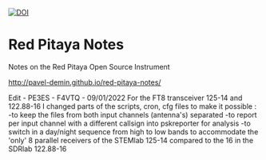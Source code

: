 [![DOI](https://zenodo.org/badge/28404370.svg)](https://zenodo.org/badge/latestdoi/28404370)

# Red Pitaya Notes

Notes on the Red Pitaya Open Source Instrument

http://pavel-demin.github.io/red-pitaya-notes/

Edit - PE3ES - F4VTQ - 09/01/2022
For the FT8 transceiver 125-14 and 122.88-16 I changed parts of the scripts, cron, cfg files to make it possible :
-to keep the files from both input channels (antenna's) separated
-to report per input channel with a different callsign into pskreporter for analysis
-to switch in a day/night sequence from high to low bands to accommodate the 'only' 8 parallel receivers of the STEMlab 125-14 compared to the 16 in the SDRlab 122.88-16
